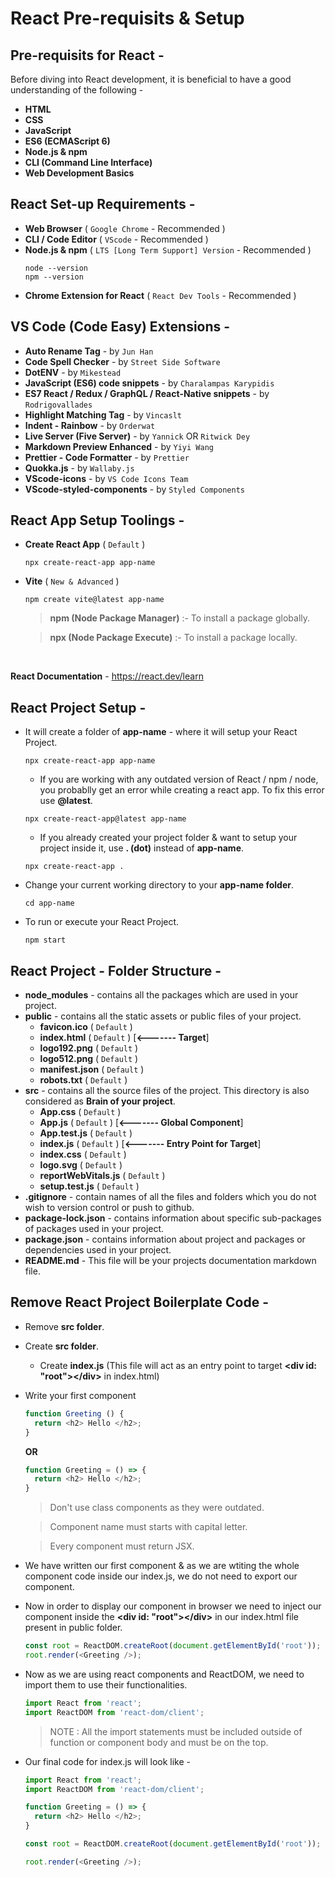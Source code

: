 # React Pre-requisits & Setup

## Pre-requisits for React -
Before diving into React development, it is beneficial to have a good understanding of the following -
- **HTML**
- **CSS**
- **JavaScript**
- **ES6 (ECMAScript 6)**
- **Node.js & npm**
- **CLI (Command Line Interface)**
- **Web Development Basics**

## React Set-up Requirements -
- **Web Browser** ( ``Google Chrome`` - Recommended )
- **CLI / Code Editor** ( ``VScode`` - Recommended )
- **Node.js & npm** ( ``LTS [Long Term Support] Version`` - Recommended )
  ```
  node --version 
  npm --version
  ```
- **Chrome Extension for React** ( ``React Dev Tools`` - Recommended )

## VS Code (Code Easy) Extensions -
- **Auto Rename Tag** - by ``Jun Han``
- **Code Spell Checker** - by ``Street Side Software``
- **DotENV** - by ``Mikestead``
- **JavaScript (ES6) code snippets** - by ``Charalampas Karypidis``
- **ES7 React / Redux / GraphQL / React-Native snippets** - by ``Rodrigovallades``
- **Highlight Matching Tag** - by ``Vincaslt``
- **Indent - Rainbow** - by ``Orderwat``
- **Live Server (Five Server)** - by ``Yannick`` OR ``Ritwick Dey``
- **Markdown Preview Enhanced** - by ``Yiyi Wang``
- **Prettier - Code Formatter** - by ``Prettier``
- **Quokka.js** - by ``Wallaby.js``
- **VScode-icons** - by ``VS Code Icons Team``
- **VScode-styled-components** - by ``Styled Components``

## React App Setup Toolings -
- **Create React App** ( ``Default`` )
  ```
  npx create-react-app app-name
  ```
- **Vite** ( ``New & Advanced`` )
  ```
  npm create vite@latest app-name
  ```
  > **npm (Node Package Manager)** :- To install a package globally.

  > **npx (Node Package Execute)** :- To install a package locally.

<br />

**React Documentation** - https://react.dev/learn

## React Project Setup -
- It will create a folder of **app-name** - where it will setup your React Project.
  ```
  npx create-react-app app-name
  ```
  - If you are working with any outdated version of React / npm / node, you probablly get an error while creating a react app. To fix this error use **@latest**.
  ```
  npx create-react-app@latest app-name
  ```
  - If you already created your project folder & want to setup your project inside it, use **. (dot)** instead of **app-name**.
  ```
  npx create-react-app .
  ```
- Change your current working directory to your **app-name folder**.
  ```
  cd app-name
  ```
- To run or execute your React Project.
  ```
  npm start
  ```

## React Project - Folder Structure -
- **node_modules** - contains all the packages which are used in your project.
- **public** - contains all the static assets or public files of your project.
  - **favicon.ico** ( ``Default`` )
  - **index.html** ( ``Default`` ) [**<------- Target**]
  - **logo192.png** ( ``Default`` )
  - **logo512.png** ( ``Default`` )
  - **manifest.json** ( ``Default`` )
  - **robots.txt** ( ``Default`` )
- **src** - contains all the source files of the project. This directory is also considered as **Brain of your project**.
  - **App.css** ( ``Default`` )
  - **App.js** ( ``Default`` ) [**<------- Global Component**]
  - **App.test.js** ( ``Default`` )
  - **index.js** ( ``Default`` ) [**<------- Entry Point for Target**]
  - **index.css** ( ``Default`` )
  - **logo.svg** ( ``Default`` )
  - **reportWebVitals.js** ( ``Default`` )
  - **setup.test.js** ( ``Default`` )
- **.gitignore** - contain names of all the files and folders which you do not wish to version control or push to github.
- **package-lock.json** - contains information about specific sub-packages of packages used in your project.
- **package.json** - contains information about project and packages or dependencies used in your project.
- **README.md** - This file will be your projects documentation markdown file.

## Remove React Project Boilerplate Code -
- Remove **src folder**.
- Create **src folder**.
  - Create **index.js** (This file will act as an entry point to target **\<div id: "root">\</div>** in index.html)
- Write your first component
  ```js
  function Greeting () {
    return <h2> Hello </h2>;
  }
  ```
  **OR**
  ```js
  function Greeting = () => {
    return <h2> Hello </h2>;
  }
  ```
  > Don't use class components as they were outdated.
  
  > Component name must starts with capital letter.

  > Every component must return JSX.

- We have written our first component & as we are wtiting the whole component code inside our index.js, we do not need to export our component.
- Now in order to display our component in browser we need to inject our component inside the **\<div id: "root">\</div>** in our index.html file present in public folder.
  ```js
  const root = ReactDOM.createRoot(document.getElementById('root'));
  root.render(<Greeting />);
  ```
- Now as we are using react components and ReactDOM, we need to import them to use their functionalities.
  ```js
  import React from 'react';
  import ReactDOM from 'react-dom/client';
  ```
  > NOTE : All the import statements must be included outside of function or component body and must be on the top.
- Our final code for index.js will look like -
  ```js
  import React from 'react';
  import ReactDOM from 'react-dom/client';

  function Greeting = () => {
    return <h2> Hello </h2>;
  }

  const root = ReactDOM.createRoot(document.getElementById('root'));

  root.render(<Greeting />);
  ``` 